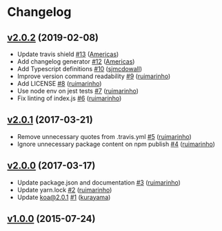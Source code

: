 # Changelog

## [v2.0.2](https://github.com/uphold/koa-requestid/releases/tag/v2.0.2) (2019-02-08)
- Update travis shield [\#13](https://github.com/uphold/koa-requestid/pull/13) ([Americas](https://github.com/Americas))
- Add changelog generator [\#12](https://github.com/uphold/koa-requestid/pull/12) ([Americas](https://github.com/Americas))
- Add Typescript definitions [\#10](https://github.com/uphold/koa-requestid/pull/10) ([sjmcdowall](https://github.com/sjmcdowall))
- Improve version command readability [\#9](https://github.com/uphold/koa-requestid/pull/9) ([ruimarinho](https://github.com/ruimarinho))
- Add LICENSE [\#8](https://github.com/uphold/koa-requestid/pull/8) ([ruimarinho](https://github.com/ruimarinho))
- Use node env on jest tests [\#7](https://github.com/uphold/koa-requestid/pull/7) ([ruimarinho](https://github.com/ruimarinho))
- Fix linting of index.js [\#6](https://github.com/uphold/koa-requestid/pull/6) ([ruimarinho](https://github.com/ruimarinho))

## [v2.0.1](https://github.com/uphold/koa-requestid/releases/tag/v2.0.1) (2017-03-21)
- Remove unnecessary quotes from .travis.yml [\#5](https://github.com/uphold/koa-requestid/pull/5) ([ruimarinho](https://github.com/ruimarinho))
- Ignore unnecessary package content on npm publish [\#4](https://github.com/uphold/koa-requestid/pull/4) ([ruimarinho](https://github.com/ruimarinho))

## [v2.0.0](https://github.com/uphold/koa-requestid/releases/tag/v2.0.0) (2017-03-17)
- Update package.json and documentation [\#3](https://github.com/uphold/koa-requestid/pull/3) ([ruimarinho](https://github.com/ruimarinho))
- Update yarn.lock [\#2](https://github.com/uphold/koa-requestid/pull/2) ([ruimarinho](https://github.com/ruimarinho))
- Update koa@2.0.1 [\#1](https://github.com/uphold/koa-requestid/pull/1) ([kurayama](https://github.com/kurayama))

## [v1.0.0](https://github.com/uphold/koa-requestid/releases/tag/v1.0.0) (2015-07-24)
